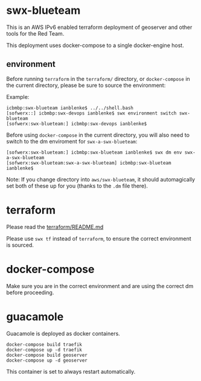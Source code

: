 # swx-blueteam

This is an AWS IPv6 enabled terraform deployment of geoserver and other tools for the Red Team.

This deployment uses docker-compose to a single docker-engine host.

## environment

Before running `terraform` in the `terraform/` directory, or `docker-compose` in the current directory, please be sure to source the environment:

Example:

    icbmbp:swx-blueteam ianblenke$ ../../shell.bash
    [sofwerx::] icbmbp:swx-devops ianblenke$ swx environment switch swx-blueteam
    [sofwerx:swx-blueteam:] icbmbp:swx-devops ianblenke$

Before using `docker-compose` in the current directory, you will also need to switch to the dm enviroment for `swx-a-swx-blueteam`:

    [sofwerx:swx-blueteam:] icbmbp:swx-blueteam ianblenke$ swx dm env swx-a-swx-blueteam
    [sofwerx:swx-blueteam:swx-a-swx-blueteam] icbmbp:swx-blueteam ianblenke$

Note: If you change directory into `aws/swx-blueteam`, it should automagically set both of these up for you (thanks to the `.dm` file there).

# terraform

Please read the [terraform/README.md](terraform/README.md)

Please use `swx tf` instead of `terraform`, to ensure the correct environment is sourced.

# docker-compose

Make sure you are in the correct environment and are using the correct dm before proceeding.

# guacamole

Guacamole is deployed as docker containers.

    docker-compose build traefik
    docker-compose up -d traefik
    docker-compose build geoserver
    docker-compose up -d geoserver

This container is set to always restart automatically.

